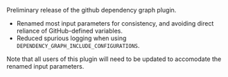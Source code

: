 Preliminary release of the github dependency graph plugin.

- Renamed most input parameters for consistency, and avoiding direct reliance of GitHub-defined variables.
- Reduced spurious logging when using `DEPENDENCY_GRAPH_INCLUDE_CONFIGURATIONS`.

Note that all users of this plugin will need to be updated to accomodate the renamed input parameters.
